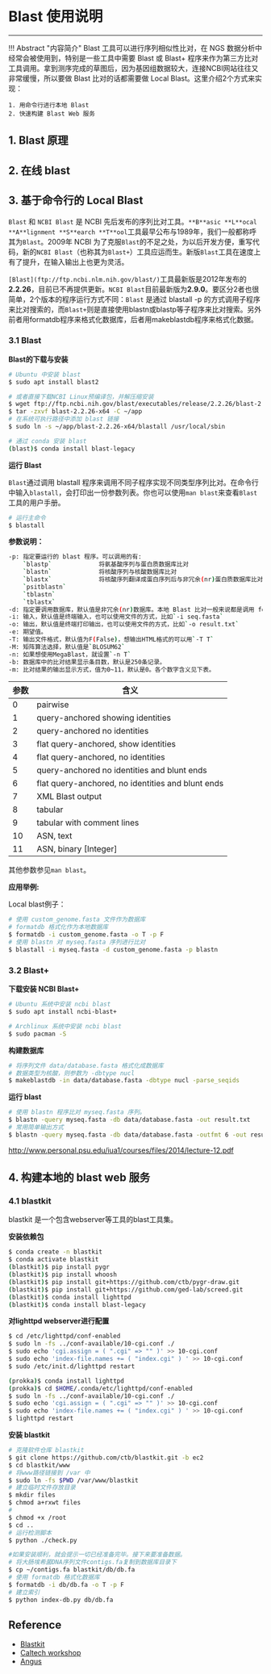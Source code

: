 # Blast 使用说明

---

!!! Abstract "内容简介"
    Blast 工具可以进行序列相似性比对，在 NGS 数据分析中经常会被使用到，特别是一些工具中需要 Blast 或 Blast+ 程序来作为第三方比对工具调用。拿到测序完成的草图后，因为基因组数据较大，连接NCBI网站往往又非常缓慢，所以要做 Blast 比对的话都需要做 Local Blast。这里介绍2个方式来实现：

    1. 用命令行进行本地 Blast
    2. 快速构建 Blast Web 服务

## 1. Blast 原理

## 2. 在线 blast

## 3. 基于命令行的 Local Blast

`Blast` 和 `NCBI Blast` 是 NCBI 先后发布的序列比对工具。`**B**asic **L**ocal **A**lignment **S**earch **T**ool`工具最早公布与1989年，我们一般都称呼其为`Blast`。2009年 NCBI 为了克服`Blast`的不足之处，为以后开发方便，重写代码，新的`NCBI Blast`（也称其为`Blast+`）工具应运而生。新版`Blast`工具在速度上有了提升，在输入输出上也更为灵活。

`[Blast](ftp://ftp.ncbi.nlm.nih.gov/blast/)`工具最新版是2012年发布的**2.2.26**，目前已不再提供更新。`NCBI Blast`目前最新版为**2.9.0**。要区分2者也很简单，2个版本的程序运行方式不同：`Blast` 是通过 blastall -p 的方式调用子程序来比对搜索的，而`Blast+`则是直接使用blastn或blastp等子程序来比对搜索。另外前者用formatdb程序来格式化数据库，后者用makeblastdb程序来格式化数据。

### 3.1 Blast

**Blast的下载与安装**

```bash
# Ubuntu 中安装 blast
$ sudo apt install blast2

# 或者直接下载NCBI Linux预编译包，并解压缩安装
$ wget ftp://ftp.ncbi.nih.gov/blast/executables/release/2.2.26/blast-2.2.26-x64-linux.tar.gz
$ tar -zxvf blast-2.2.26-x64 -C ~/app
# 在系统可执行路径中添加 blast 链接
$ sudo ln -s ~/app/blast-2.2.26-x64/blastall /usr/local/sbin

# 通过 conda 安装 blast
(blast)$ conda install blast-legacy
```

**运行 Blast**

`Blast`通过调用 blastall 程序来调用不同子程序实现不同类型序列比对。在命令行中输入`blastall`，会打印出一份参数列表。你也可以使用`man blast`来查看`Blast`工具的用户手册。

```bash
# 运行主命令
$ blastall
```

**参数说明：**

```bash
-p: 指定要运行的 blast 程序。可以调用的有:
    `blastp`             将氨基酸序列与蛋白质数据库比对
    `blastn`             将核酸序列与核酸数据库比对
    `blastx`             将核酸序列翻译成蛋白序列后与非冗余(nr)蛋白质数据库比对
    `psitblastn`
    `tblastn`
    `tblastx`
-d: 指定要调用数据库，默认值是非冗余(nr)数据库。本地 Blast 比对一般来说都是调用 formatdb 格式化的数据库。
-i: 输入，默认值是终端输入，也可以使用文件的方式，比如`-i seq.fasta`
-o: 输出，默认值是终端打印输出，也可以使用文件的方式，比如`-o result.txt`
-e: 期望值。
-T: 输出文件格式，默认值为F(False)，想输出HTML格式的可以用`-T T`
-M: 矩阵算法选择，默认值是`BLOSUM62`
-n: 如果想使用MegaBlast，就设置`-n T`
-b: 数据库中的比对结果显示条目数，默认是250条记录。
-m: 比对结果的输出显示方式，值为0~11，默认是0。各个数字含义见下表。
```

| 参数 | 含义 |
| ---- | ---- |
| 0 | pairwise |
| 1 | query-anchored showing identities |
| 2 | query-anchored no identities |
| 3 | flat query-anchored, show identities |
| 4 | flat query-anchored, no identities |
| 5 | query-anchored no identities and blunt ends |
| 6 | flat query-anchored, no identities and blunt ends |
| 7 | XML Blast output |
| 8 | tabular |
| 9 | tabular with comment lines |
| 10 | ASN, text |
| 11 | ASN, binary [Integer] |

其他参数参见`man blast`。

**应用举例:**

Local blast例子：

```bash
# 使用 custom_genome.fasta 文件作为数据库
# formatdb 格式化作为本地数据库
$ formatdb -i custom_genome.fasta -o T -p F
# 使用 blastn 对 myseq.fasta 序列进行比对
$ blastall -i myseq.fasta -d custom_genome.fasta -p blastn
```

### 3.2 Blast+

**下载安装 NCBI Blast+**

```bash
# Ubuntu 系统中安装 ncbi blast
$ sudo apt install ncbi-blast+

# Archlinux 系统中安装 ncbi blast
$ sudo pacman -S
```

**构建数据库**

```bash
# 将序列文件 data/database.fasta 格式化成数据库
# 数据类型为核酸，则参数为 -dbtype nucl
$ makeblastdb -in data/database.fasta -dbtype nucl -parse_seqids
```

**运行 blast**

```bash
# 使用 blastn 程序比对 myseq.fasta 序列。
$ blastn -query myseq.fasta -db data/database.fasta -out result.txt
# 常用简单输出方式
$ blastn -query myseq.fasta -db data/database.fasta -outfmt 6 -out result.txt
```

http://www.personal.psu.edu/iua1/courses/files/2014/lecture-12.pdf

## 4. 构建本地的 blast web 服务

### 4.1 blastkit

blastkit 是一个包含webserver等工具的blast工具集。

**安装依赖包**

```bash
$ conda create -n blastkit
$ conda activate blastkit
(blastkit)$ pip install pygr
(blastkit)$ pip install whoosh
(blastkit)$ pip install git+https://github.com/ctb/pygr-draw.git
(blastkit)$ pip install git+https://github.com/ged-lab/screed.git
(blastkit)$ conda install lighttpd
(blastkit)$ conda install blast-legacy
```

**对lighttpd webserver进行配置**

```bash
$ cd /etc/lighttpd/conf-enabled
$ sudo ln -fs ../conf-available/10-cgi.conf ./
$ sudo echo 'cgi.assign = ( ".cgi" => "" )' >> 10-cgi.conf
$ sudo echo 'index-file.names += ( "index.cgi" ) ' >> 10-cgi.conf
$ sudo /etc/init.d/lighttpd restart
```

```bash
(prokka)$ conda install lighttpd
(prokka)$ cd $HOME/.conda/etc/lighttpd/conf-enabled
$ sudo ln -fs ../conf-available/10-cgi.conf ./
$ sudo echo 'cgi.assign = ( ".cgi" => "" )' >> 10-cgi.conf
$ sudo echo 'index-file.names += ( "index.cgi" ) ' >> 10-cgi.conf
$ lighttpd restart
```


**安装 blastkit**

```bash
# 克隆软件仓库 blastkit
$ git clone https://github.com/ctb/blastkit.git -b ec2
$ cd blastkit/www
# 将www路径链接到 /var 中
$ sudo ln -fs $PWD /var/www/blastkit
# 建立临时文件存放目录
$ mkdir files
$ chmod a+rxwt files
#
$ chmod +x /root
$ cd ..
# 运行检测脚本
$ python ./check.py

#如果安装顺利，就会提示一切已经准备完毕。接下来要准备数据。
# 将大肠埃希菌DNA序列文件contigs.fa复制到数据库目录下
$ cp ~/contigs.fa blastkit/db/db.fa
# 使用 formatdb 格式化数据库
$ formatdb -i db/db.fa -o T -p F
# 建立索引
$ python index-db.py db/db.fa
```

## Reference

* [Blastkit](https://github.com/ctb/blastkit.git)
* [Caltech workshop](https://github.com/dib-lab/2013-caltech-workshop/blob/master/blastkit.txt)
* [Angus](http://angus.readthedocs.io/en/2017/running-command-line-blast.html)
